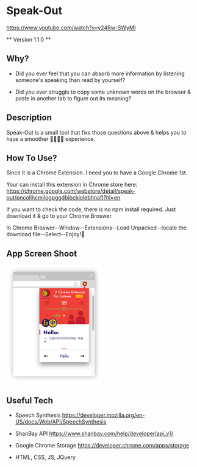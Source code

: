 # Speak-Out

https://www.youtube.com/watch?v=y24Rw-SWyMI

** Version 1.1.0 **

## Why?

- Did you ever feel that you can absorb more information by listening someone's speaking than read by yourself?

- Did you ever struggle to copy some unknown words on the browser & paste in another tab to figure out its meaning?

## Description

Speak-Out is a small tool that fixs those questions above & helps you to have a smoother 🏄‍♀️🏄🏼 experience.


## How To Use?

Since it is a Chrome Extension. I need you to have a Google Chrome 1st.

Your can install this extension in Chrome store here: https://chrome.google.com/webstore/detail/speak-out/pncollhcmilogpggdbibckiolebhnafl?hl=en

If you want to check the code, there is no npm install required. Just download it & go to your Chrome Broswer.

In Chrome Broswer--Window--Extensions--Load Unpacked--locate the download file--Select--Enjoy!🍻

## App Screen Shoot 

<img src='image/1111.png' width='50%'/>


## Useful Tech

- Speech Synthesis https://developer.mozilla.org/en-US/docs/Web/API/SpeechSynthesis

- ShanBay API https://www.shanbay.com/help/developer/api_v1/

- Google Chrome Storage https://developer.chrome.com/apps/storage

- HTML, CSS, JS, JQuery





